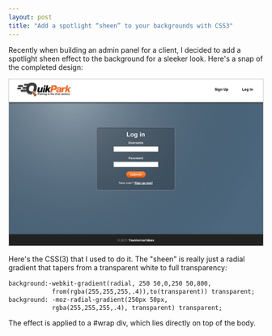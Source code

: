 ```yaml
---
layout: post
title: "Add a spotlight “sheen” to your backgrounds with CSS3"
---
```

<p>Recently when building an admin panel for a client, I decided to add a spotlight sheen effect to the background for a sleeker look. Here's a snap of the completed design:</p>
<a href="/images/spotlightsheen.png"><img src="/images/spotlightsheen2.png" /></a>
<p>Here's the CSS(3) that I used to do it. The "sheen" is really just a radial gradient that tapers from a transparent white to full transparency:</p>
<pre><code>background:-webkit-gradient(radial, 250 50,0,250 50,800,
            from(rgba(255,255,255,.4)),to(transparent)) transparent;
background: -moz-radial-gradient(250px 50px, 
            rgba(255,255,255,.4), transparent) transparent;
</code></pre>
<p>The effect is applied to a #wrap div, which lies directly on top of the body.</p>
